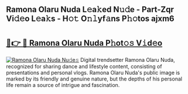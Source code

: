 ## Ramona Olaru Nuda L𝚎a𝚔ed N𝚞𝚍e - Part-Zqr Vi𝚍𝚎o L𝚎a𝚔s - H𝚘𝚝 O𝚗𝚕yf𝚊ns P𝚑𝚘tos ajxm6

# <h2><a href="http://kfeuke.oniu.top/?m=Ramona+Olaru+Nuda">🔗👉 🔴 Ramona Olaru Nuda P𝚑ot𝚘𝚜 V𝚒d𝚎o</a></h2>

[![Ramona Olaru Nuda Nu𝚍e𝚜](https://i.imgur.com/0qMVB7G.gif)](http://kfeuke.oniu.top/?m=Ramona+Olaru+Nuda)
Digital trendsetter Ramona Olaru Nuda, recognized for sharing dance and lifestyle content, consisting of presentations and personal vlogs. Ramona Olaru Nuda's public image is marked by its friendly and genuine nature, but the depths of his personal life remain a source of intrigue and fascination.  
